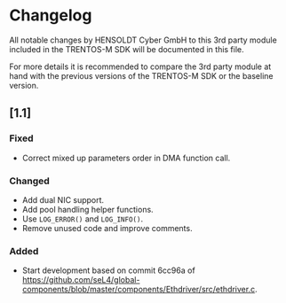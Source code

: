 # Changelog

All notable changes by HENSOLDT Cyber GmbH to this 3rd party module included in
the TRENTOS-M SDK will be documented in this file.

For more details it is recommended to compare the 3rd party module at hand with
the previous versions of the TRENTOS-M SDK or the baseline version.

## [1.1]

### Fixed

- Correct mixed up parameters order in DMA function call.

### Changed

- Add dual NIC support.
- Add pool handling helper functions.
- Use `LOG_ERROR()` and `LOG_INFO()`.
- Remove unused code and improve comments.

### Added

- Start development based on commit 6cc96a of
<https://github.com/seL4/global-components/blob/master/components/Ethdriver/src/ethdriver.c>.
